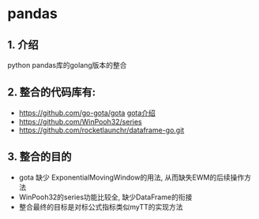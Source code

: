 # pandas

## 1. 介绍
python pandas库的golang版本的整合
## 2. 整合的代码库有:
- https://github.com/go-gota/gota [gota介绍](gota/README-gota.md)
- https://github.com/WinPooh32/series
- https://github.com/rocketlaunchr/dataframe-go.git
## 3. 整合的目的
- gota 缺少 ExponentialMovingWindow的用法, 从而缺失EWM的后续操作方法
- WinPooh32的series功能比较全, 缺少DataFrame的衔接
- 整合最终的目标是对标公式指标类似myTT的实现方法
